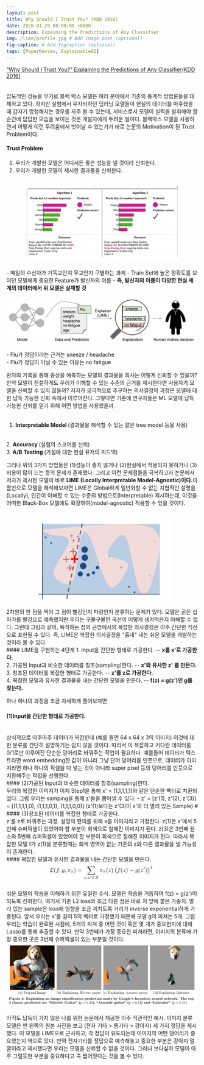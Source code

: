 ```yaml
---
layout: post
title: Why Should I Trust You? (KDD 2016)
date: 2020-01-29 00:00:00 +0000
description: Expaining the Predictions of Any Classifier
img: /lime/profile.jpg # Add image post (optional)
fig-caption: # Add figcaption (optional)
tags: [PaperReview, ExplainableAI]
---
```


[“Why Should I Trust You?” Explaining the Predictions of Any Classifier(KDD 2016)](https://www.kdd.org/kdd2016/papers/files/rfp0573-ribeiroA.pdf)  
<br/>  
압도적인 성능을 무기로 블랙 박스 모델은 여러 분야에서 기존의 통계적 방법론들을 대체하고 있다. 하지만 실험에서 무자비하던 딥러닝 모델들이 현실의 데이터를 마주했을 때 갑자기 멍청해지는 경우를 자주 볼 수 있는데, 서비스로서 모델이 실력을 발휘해야 할 순간에 답답한 모습을 보이는 것은 개발자에게 두려운 일이다. 블랙박스 모델을 사용하면서 어떻게 이런 두려움에서 벗어날 수 있는가가 바로 논문의 Motivation이 된 Trust Problem이다.

#### Trust Problem
1. 우리가 개발한 모델은 어디서든 좋은 성능을 낼 것이라 신뢰한다.
2. 우리가 개발한 모델이 제시한 결과물을 신뢰한다. 

<br/>
<center><img src="/assets/img/lime/limeone.jpg"></center>
<br/>
- 메일의 수신자가 기독교인지 무교인지 구별하는 과제
- Train Set에 높은 정확도를 보이던 모델에게 중요한 Feature가 발신자의 이름  
- <b> 즉, 발신자의 이름이 다양한 현실 세계의 데이터에서 위 모델은 실패할 것</b>    
<br/>
<br/>
<center><img src="/assets/img/lime/limetwo.jpg"></center>
<br/> 
- Flu가 정답이라는 근거는 sneeze / headache  
<br/>
- Flu가 정답이 아닐 수 있는 이유는 no fatigue  
  
  
환자의 기록을 통해 증상을 예측하는 모델의 결과물을 의사는 어떻게 신뢰할 수 있을까? 만약 모델이 친절하게도 우리가 이해할 수 있는 수준의 근거를 제시한다면 사용자가 모델을 신뢰할 수 있지 않을까? 저자가 궁극적으로 추구하는 의사결정의 과정은 모델에 대한 납득 가능한 신뢰 속에서 이루어진다. 그렇다면 기존에 연구자들은 ML 모델에 납득가능한 신뢰를 얻기 위해 어떤 방법을 사용했을까.  
<br/>
1. <b> Interpretable Model </b>(결과물을 해석할 수 있는 얕은 tree model 등을 사용)
<br/>
2. <b> Accuracy </b> (실험의 스코어를 신뢰) 
<br/>
3. <b> A/B Testing </b> (가설에 대한 현실 유저의 피드백)  
  
  
그러나 위의 3가지 방법들은 (1)성능이 좋지 않거나 (2)현실에서 적용되지 못하거나 (3)비용이 많이 드는 등의 문제가 존재했다. 그리고 이런 문제점들을 극복하고자 논문에서 저자가 제시한 모델이 바로 <b>LIME (Locally Interpretable Model-Agnostic)이다.</b>이름만으로 모델을 해석해보자면 LIME은 Global하게 일반화할 수 없는 지협적인 설명을(Locally), 인간이 이해할 수 있는 수준의 방법으로(Interpretable) 제시하는데, 이것을 어떠한 Black-Box 모델에도 확장하여(model-agnostic) 적용할 수 있을 것이다.

<br/>
<center><img src="/assets/img/lime/limethree.jpg"></center>
<br/>
2차원의 한 점을 찍어 그 점이 빨강인지 파랑인지 분류하는 문제가 있다. 모델은 굵은 십자가를 빨강으로 예측했지만 우리는 구불구불한 곡선이 어떻게 생겨먹은지 이해할 수 없다. 그런데 그림과 같이, 목적하는 점의 근방에서의 복잡한 의사결정은 아주 간단한 직선으로 표현될 수 있다. 즉, LIME은 복잡한 의사결정을 "흉내" 내는 쉬운 모델을 개발하는 것이라 볼 수 있다.
<br/>
#### LIME을 구현하는 4단계  
1. Input을 간단한 형태로 가공한다.  -- <b>x를 x'로 가공한다.  </b>
<br/>
2. 가공된 Input과 비슷한 데이터를 창조(sampling)한다. -- <b>x'와 유사한 z' 를 만든다.  </b>
<br/>
3. 창조된 데이터를 복잡한 형태로 가공한다. -- <b>z'를 z로 가공한다.  </b>
<br/>
4. 복잡한 모델과 유사한 결과물을 내는 간단한 모델을 만든다. -- <b>f(z) = g(z')인 g를 찾는다.</b>  
  
  
하나 하나의 과정을 조금 자세하게 풀어보자면
<br/>
#### (1)Input을 간단한 형태로 가공한다.  
<br/>
상식적으로 아주아주 데이터가 복잡한데 (예를 들면 64 x 64 x 3의 이미지) 이것에 대한 분류를 간단히 설명하기는 쉽지 않을 것이다. 따라서 이 복잡하고 커다란 데이터를 0/1로만 이루어진 단순한 덩어리로 바꿔주는 작업이 필요하다. 예를들어 데이터가 텍스트라면 word embedding한 값이 아니라 그냥 단어 덩어리를 인풋으로, 데이터가 이미지라면 하나 하나의 픽셀을 다 넣는 것이 아니라 super pixel 등의 덩어리를 인풋으로 치환해주는 작업을 선행한다.
<br/>
#### (2)가공된 Input과 비슷한 데이터를 창조(sampling)한다.  
<br/>
우리의 복잡한 이미지가 이제 Step1을 통해 x' = (1,1,1,1,1)와 같은 단순한 벡터로 치환되었다. 그럼 우리는 samping을 통해 z'들을 뽑아낼 수 있다.
- z' = [z'(1), z'(2), z'(3)] = [(1,1,1,1,0), (1,1,1,0,1), (1,1,1,0,0)] (z'(1)보다는 z'(3)이 x'와 더 멀리 있는 Sample)  
#
#### (3)창조된 데이터를 복잡한 형태로 가공한다.  
<br/>
z'를 z로 바꿔주는 과정. 설명의 편의를 위해 x를 이미지라고 가정한다. z(1)은 x'에서 5번째 슈퍼픽셀이 있었어야 할 부분이 회색으로 칠해진 이미지가 된다. z(3)은 3번째 원소와 5번째 슈퍼픽셀이 있었어야 할 부분이 회색으로 칠해진 이미지가 된다. 따라서 복잡한 모델 f가 z(1)을 분류할때는 회색 영역이 없는 기존의 z와 다른 결과물을 낼 가능성이 존재한다.  
<br/>
#### 복잡한 모델과 유사한 결과물을 내는 간단한 모델을 만든다.
<br/> 
<center><img src="/assets/img/lime/limefour.jpg"></center>
<br/>
쉬운 모델의 학습을 이해하기 위한 유일한 수식. 모델은 학습을 거듭하며 f(z) = g(z')이 되도록 진화한다. 여기서 기존 L2 loss와 조금 다른 점은 바로 저 앞에 붙은 가중치. 멀리 있는 sample은 loss에 영향을 조금 끼치도록 거리가 inverse exponential하게 가중된다. 앞서 우리는 x'를 길이 5의 벡터로 가정했기 때문에 모델 g의 피쳐는 5개. 그럼 우리는 학습이 완료된 시점에, 5개의 피쳐 중 어떤 것이 혹은 몇 개가 중요한지에 대해 Lasso를 통해 추출할 수 있다. 만약 3번째가 가장 중요한 피쳐라면, 이미지의 분류에 가장 중요한 곳은 3번째 슈퍼픽셀이 있는 부분일 것이다.
<br/>
<center><img src="/assets/img/lime/limefive.jpg"></center>
<br/>
아직도 납득이 가지 않은 나를 위한 논문에서 제공한 아주 직관적인 예시. 이미지 분류 모델은 맨 왼쪽의 원본 사진을 보고 (전자 기타 > 통기타 > 강아지) 세 가지 정답을 제시했다. 이 모델을 LIME으로 근사하고, 각 정답이 유도되는데 이미지의 어떤 덩어리가 중요했는지 역으로 있다. 만약 전자기타를 정답으로 예측해놓고 중요한 부분은 강아지 얼굴이라고 제시했다면 우리는 모델을 신뢰할 수 없을 것이다. 그러나 보다싶이 모델이 아주 그럴듯한 부분을 중요하다고 콕 찝어줬다는 것을 볼 수 있다.
